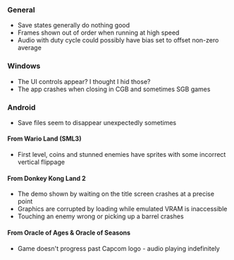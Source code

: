 
### General

- Save states generally do nothing good
- Frames shown out of order when running at high speed
- Audio with duty cycle could possibly have bias set to offset non-zero average

### Windows

- The UI controls appear? I thought I hid those?
- The app crashes when closing in CGB and sometimes SGB games

### Android

- Save files seem to disappear unexpectedly sometimes

#### From Wario Land (SML3)

- First level, coins and stunned enemies have sprites with some incorrect vertical flippage

#### From Donkey Kong Land 2

- The demo shown by waiting on the title screen crashes at a precise point
- Graphics are corrupted by loading while emulated VRAM is inaccessible
- Touching an enemy wrong or picking up a barrel crashes

#### From Oracle of Ages & Oracle of Seasons

- Game doesn't progress past Capcom logo - audio playing indefinitely

